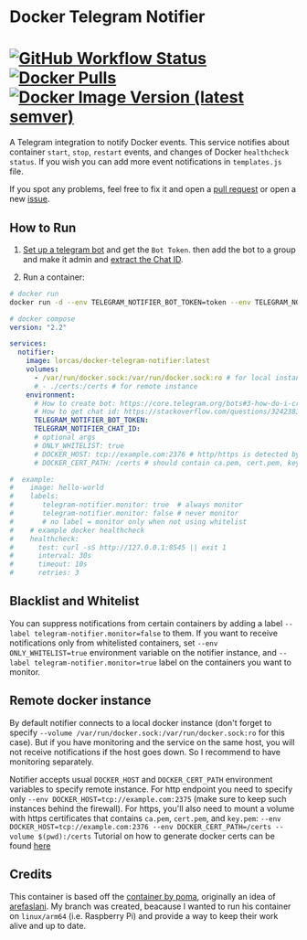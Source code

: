 # Docker Telegram Notifier 
# [![GitHub Workflow Status](https://shields.api-test.nl/github/workflow/status/luc-ass/docker-telegram-notifier/docker-build?&style=for-the-badge)](https://github.com/luc-ass/docker-telegram-notifier/actions) [![Docker Pulls](https://img.shields.io/docker/pulls/lorcas/docker-telegram-notifier?logo=docker&style=for-the-badge)](https://hub.docker.com/r/lorcas/docker-telegram-notifier) [![Docker Image Version (latest semver)](https://img.shields.io/docker/v/lorcas/docker-telegram-notifier?logo=docker&style=for-the-badge)](https://github.com/luc-ass/docker-telegram-notifier/releases)

A Telegram integration to notify Docker events. This service notifies about container `start`, `stop`, `restart` events, and changes of Docker `healthcheck status`. If you wish you can add more event notifications in `templates.js` file.

If you spot any problems, feel free to fix it and open a [pull request](https://github.com/luc-ass/docker-telegram-notifier/pulls) or open a new [issue](https://github.com/luc-ass/docker-telegram-notifier/issues).

## How to Run

1. [Set up a telegram bot](https://core.telegram.org/bots#3-how-do-i-create-a-bot) and get the `Bot Token`. then add the bot to a group and make it admin and [extract the Chat ID](https://stackoverflow.com/a/32572159/882223).

2. Run a container:
```sh
# docker run
docker run -d --env TELEGRAM_NOTIFIER_BOT_TOKEN=token --env TELEGRAM_NOTIFIER_CHAT_ID=chat_id --volume /var/run/docker.sock:/var/run/docker.sock:ro lorcas/docker-telegram-notifier
```
```yml
# docker compose
version: "2.2"

services:
  notifier:
    image: lorcas/docker-telegram-notifier:latest
    volumes:
      - /var/run/docker.sock:/var/run/docker.sock:ro # for local instance
      # - ./certs:/certs # for remote instance
    environment:
      # How to create bot: https://core.telegram.org/bots#3-how-do-i-create-a-bot
      # How to get chat id: https://stackoverflow.com/questions/32423837/telegram-bot-how-to-get-a-group-chat-id/32572159#32572159
      TELEGRAM_NOTIFIER_BOT_TOKEN:
      TELEGRAM_NOTIFIER_CHAT_ID:
      # optional args
      # ONLY_WHITELIST: true
      # DOCKER_HOST: tcp://example.com:2376 # http/https is detected by port number
      # DOCKER_CERT_PATH: /certs # should contain ca.pem, cert.pem, key.pem

#  example:
#    image: hello-world
#    labels:
#       telegram-notifier.monitor: true  # always monitor
#       telegram-notifier.monitor: false # never monitor
#       # no label = monitor only when not using whitelist
#    # example docker healthcheck
#    healthcheck:
#      test: curl -sS http://127.0.0.1:8545 || exit 1
#      interval: 30s
#      timeout: 10s
#      retries: 3
```

## Blacklist and Whitelist

You can suppress notifications from certain containers by adding a label `--label telegram-notifier.monitor=false` to them. If you want to receive notifications only from whitelisted containers, set `--env ONLY_WHITELIST=true` environment variable on the notifier instance, and `--label telegram-notifier.monitor=true` label on the containers you want to monitor.

## Remote docker instance

By default notifier connects to a local docker instance (don't forget to specify `--volume /var/run/docker.sock:/var/run/docker.sock:ro` for this case). But if you have monitoring and the service on the same host, you will not receive notifications if the host goes down. So I recommend to have monitoring separately.

Notifier accepts usual `DOCKER_HOST` and `DOCKER_CERT_PATH` environment variables to specify remote instance. For http endpoint you need to specify only `--env DOCKER_HOST=tcp://example.com:2375` (make sure to keep such instances behind the firewall). For https, you'll also need to mount a volume with https certificates that contains `ca.pem`, `cert.pem`, and `key.pem`: `--env DOCKER_HOST=tcp://example.com:2376 --env DOCKER_CERT_PATH=/certs --volume $(pwd):/certs`
Tutorial on how to generate docker certs can be found [here](https://docs.docker.com/engine/security/https/)


## Credits

This container is based off the [container by poma](https://hub.docker.com/r/poma/docker-telegram-notifier), originally an idea of [arefaslani](https://github.com/arefaslani). My branch was created, beacause I wanted to run his container on `linux/arm64` (i.e. Raspberry Pi) and provide a way to keep their work alive and up to date.